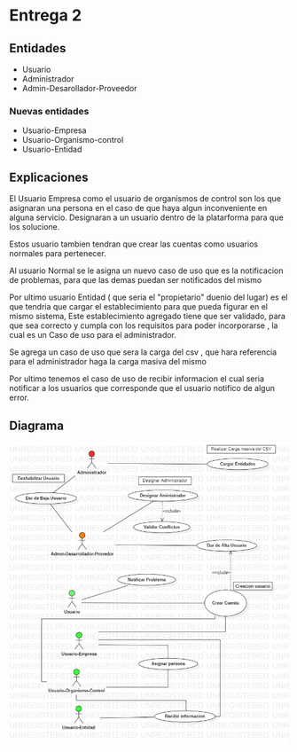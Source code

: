 # Entrega 2 

## Entidades 

* Usuario 
* Administrador 
* Admin-Desarollador-Proveedor 


### Nuevas entidades 

* Usuario-Empresa
* Usuario-Organismo-control
* Usuario-Entidad 


## Explicaciones 

El Usuario Empresa como el usuario de organismos de control son los que asignaran una persona en el caso de que haya algun inconveniente en alguna servicio.
Designaran a un usuario dentro de la platarforma para que los solucione. 

Estos usuario tambien tendran que crear las cuentas como usuarios normales para pertenecer.

Al usuario Normal se le asigna un nuevo caso de uso que es la notificacion de problemas, para que las demas puedan ser notificados del mismo 

Por ultimo usuario Entidad ( que seria el "propietario" duenio del lugar) es el que tendria que cargar el establecimiento para que pueda figurar en el mismo sistema,
Este establecimiento agregado tiene que ser validado, para que sea correcto y cumpla con los requisitos para poder incorporarse , la cual es un Caso de uso para el administrador.

Se agrega un caso de uso que sera la carga del csv , que hara referencia para el administrador haga la carga masiva del mismo 
 
Por ultimo tenemos el caso de uso de recibir informacion el cual seria notificar a los usuarios que corresponde que el usuario notifico de algun error.


## Diagrama 

![Diagrama](./UseCaseDiagram2.jpg)
